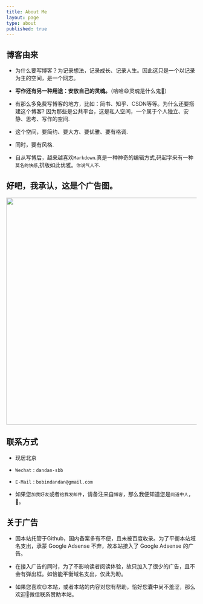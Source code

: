 ```yaml
---
title: About Me
layout: page
type: about
published: true
---
```

## 博客由来

- 为什么要写博客？为记录想法，记录成长、记录人生。因此这只是一个以记录为主的空间，是一个网志。

- **写作还有另一种用途：安放自己的灵魂。**（哈哈😄灵魂是什么鬼👻）

- 有那么多免费写博客的地方，比如：简书、知乎、CSDN等等。为什么还要搭建这个博客? 因为那些是公共平台，这是私人空间，一个属于个人独立、安静、思考、写作的空间. 

- 这个空间，要简约、要大方、要优雅、要有格调. 

- 同时，要有风格. 

- 自从写博后，越来越喜欢`Markdown`.真是一种神奇的编辑方式,码起字来有一种`莫名的快感`,排版如此优雅。`你说气人不`.

## 好吧，我承认，这是个广告图。


<div align="center"><img width="600" height="auto" src="https://www.bobinsun.cn/assets/images/QR-code.jpg"/></div>

## 联系方式

- 现居北京

- `Wechat` : `dandan-sbb`

- `E-Mail` : `bobindandan@gmail.com`

- 如果您`加我好友`或者`给我发邮件`，请备注来自`博客`，那么我便知道您是`同道中人`，🤝。


## 关于广告

* 因本站托管于Github，国内备案多有不便，且未被百度收录。为了平衡本站域名支出，承蒙 Google Adsense 不弃，故本站接入了 Google Adsense 的广告。

* 在接入广告的同时，为了不影响读者阅读体验，故只加入了很少的广告，且不会有弹出框。如恰能平衡域名支出，仅此为盼。

* 如果您喜欢😍本站，或者本站的内容对您有帮助，恰好您囊中尚不羞涩，那么欢迎👏微信联系赞助本站。
